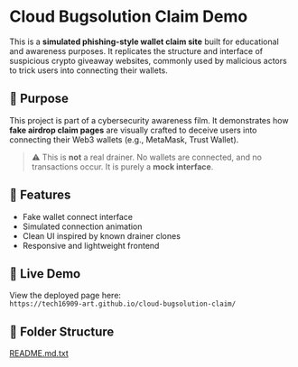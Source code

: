 # Cloud Bugsolution Claim Demo

This is a **simulated phishing-style wallet claim site** built for educational and awareness purposes. It replicates the structure and interface of suspicious crypto giveaway websites, commonly used by malicious actors to trick users into connecting their wallets.

## 🎯 Purpose

This project is part of a cybersecurity awareness film. It demonstrates how **fake airdrop claim pages** are visually crafted to deceive users into connecting their Web3 wallets (e.g., MetaMask, Trust Wallet).

> ⚠️ This is **not** a real drainer. No wallets are connected, and no transactions occur. It is purely a **mock interface**.

## 🧪 Features

- Fake wallet connect interface
- Simulated connection animation
- Clean UI inspired by known drainer clones
- Responsive and lightweight frontend

## 🚀 Live Demo

View the deployed page here:  
`https://tech16909-art.github.io/cloud-bugsolution-claim/`


## 📂 Folder Structure

[README.md.txt](https://github.com/user-attachments/files/21530324/README.md.txt)
